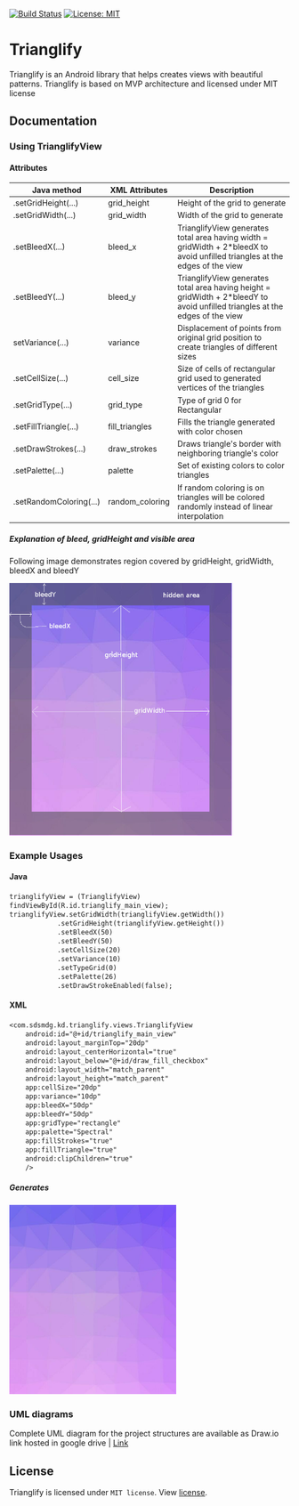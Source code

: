 [![Build Status](https://travis-ci.com/sdsmdg/trianglify.svg?token=tRURwj39jsSs5JWUTxs6&branch=develop)](https://travis-ci.com/sdsmdg/trianglify)
[![License: MIT](https://img.shields.io/badge/License-MIT-yellow.svg)](https://opensource.org/licenses/MIT)

# Trianglify
Trianglify is an Android library that helps creates views with beautiful patterns. Trianglify is based on MVP architecture and licensed under MIT license

## Documentation
### Using TrianglifyView

#### Attributes

| Java method | XML Attributes       | Description |
|-------------|-----------------|-------------|
|.setGridHeight(...) | grid_height     | Height of the grid to generate |
|.setGridWidth(...)| grid_width      | Width of the grid to generate |
|.setBleedX(...) | bleed_x         | TrianglifyView generates total area having width = gridWidth + 2*bleedX to avoid unfilled triangles at the edges of the view|
|.setBleedY(...) | bleed_y         | TrianglifyView generates total area having height = gridWidth + 2*bleedY to avoid unfilled triangles at the edges of the view |
|setVariance(...) | variance        | Displacement of points from original grid position to create triangles of different sizes            |
|.setCellSize(...)| cell_size       | Size of cells of rectangular grid used to generated vertices of the triangles |
|.setGridType(...) | grid_type       | Type of grid 0 for Rectangular           |
|.setFillTriangle(...)| fill_triangles  | Fills the triangle generated with color chosen           |
|.setDrawStrokes(...)| draw_strokes    | Draws triangle's border with neighboring triangle's color           |
|.setPalette(...)| palette         | Set of existing colors to color triangles|
|.setRandomColoring(...)| random_coloring | If random coloring is on triangles will be colored randomly instead of linear interpolation|
<p>

##### Explanation of bleed, gridHeight and visible area
Following image demonstrates region covered by gridHeight, gridWidth, bleedX and bleedY  

<img src="resources/default_pattern_explained.jpg" alt="Drawing" style="width: 400px;"/>  

### Example Usages


#### Java
    trianglifyView = (TrianglifyView) findViewById(R.id.trianglify_main_view);  
    trianglifyView.setGridWidth(trianglifyView.getWidth())
                .setGridHeight(trianglifyView.getHeight())
                .setBleedX(50)
                .setBleedY(50)
                .setCellSize(20)
                .setVariance(10)
                .setTypeGrid(0)
                .setPalette(26)
                .setDrawStrokeEnabled(false);
#### XML
    <com.sdsmdg.kd.trianglify.views.TrianglifyView
        android:id="@+id/trianglify_main_view"
        android:layout_marginTop="20dp"
        android:layout_centerHorizontal="true"
        android:layout_below="@+id/draw_fill_checkbox"
        android:layout_width="match_parent"
        android:layout_height="match_parent"
        app:cellSize="20dp"
        app:variance="10dp"
        app:bleedX="50dp"
        app:bleedY="50dp"
        app:gridType="rectangle"
        app:palette="Spectral"
        app:fillStrokes="true"
        app:fillTriangle="true"
        android:clipChildren="true"
        />
##### Generates
<img src="resources/default_pattern.jpg" alt="Drawing" style="width: 300px;"/>  

### UML diagrams
Complete UML diagram for the project structures are available as Draw.io link hosted in google drive 
| [Link](https://www.draw.io/?state=%7B%22ids%22:%5B%220Bz_2jvdEtUlrWlB0LXJvRnBQZ0U%22%5D,%22action%22:%22open%22,%22userId%22:%22109172653085429225560%22%7D)

## License
Trianglify is licensed under `MIT license`. View [license](LICENSE.md).